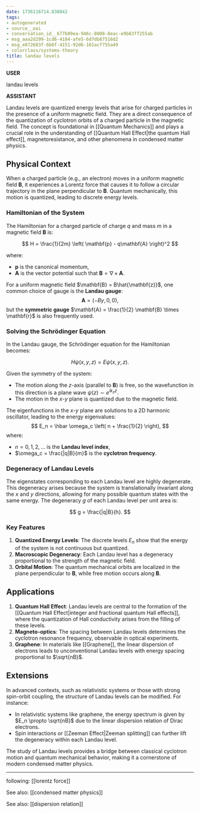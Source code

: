 ```yaml
---
date: 1736116714.838842
tags:
- autogenerated
- source__oai
- conversation_id__677b09ea-946c-8008-8eac-e9b83ff255ab
- msg_aaa2d299-1cd6-4184-afe5-6d7db87516d2
- msg_e872683f-6b6f-4151-92d6-161acf755a49
- colorclass/systems-theory
title: landau levels
---
```


**USER**

landau levels


**ASSISTANT**

Landau levels are quantized energy levels that arise for charged particles in the presence of a uniform magnetic field. They are a direct consequence of the quantization of cyclotron orbits of a charged particle in the magnetic field. The concept is foundational in [[Quantum Mechanics]] and plays a crucial role in the understanding of [[Quantum Hall Effect|the quantum Hall effect]], magnetoresistance, and other phenomena in condensed matter physics.

## Physical Context

When a charged particle (e.g., an electron) moves in a uniform magnetic field $\mathbf{B}$, it experiences a Lorentz force that causes it to follow a circular trajectory in the plane perpendicular to $\mathbf{B}$. Quantum mechanically, this motion is quantized, leading to discrete energy levels.

### Hamiltonian of the System

The Hamiltonian for a charged particle of charge $q$ and mass $m$ in a magnetic field $\mathbf{B}$ is:

$$
H = \frac{1}{2m} \left( \mathbf{p} - q\mathbf{A} \right)^2
$$

where:
- $\mathbf{p}$ is the canonical momentum,
- $\mathbf{A}$ is the vector potential such that $\mathbf{B} = \nabla \times \mathbf{A}$.

For a uniform magnetic field $\mathbf{B} = B\hat{\mathbf{z}}$, one common choice of gauge is the **Landau gauge**:
$$
\mathbf{A} = (-By, 0, 0),
$$
but the **symmetric gauge** $\mathbf{A} = \frac{1}{2} \mathbf{B} \times \mathbf{r}$ is also frequently used.

### Solving the Schrödinger Equation

In the Landau gauge, the Schrödinger equation for the Hamiltonian becomes:

$$
H\psi(x, y, z) = E\psi(x, y, z).
$$

Given the symmetry of the system:
- The motion along the $z$-axis (parallel to $\mathbf{B}$) is free, so the wavefunction in this direction is a plane wave $\psi(z) \sim e^{ik_z z}$.
- The motion in the $x$-$y$ plane is quantized due to the magnetic field.

The eigenfunctions in the $x$-$y$ plane are solutions to a 2D harmonic oscillator, leading to the energy eigenvalues:
$$
E_n = \hbar \omega_c \left( n + \frac{1}{2} \right),
$$
where:
- $n = 0, 1, 2, \dots$ is the **Landau level index**,
- $\omega_c = \frac{|q|B}{m}$ is the **cyclotron frequency**.

### Degeneracy of Landau Levels

The eigenstates corresponding to each Landau level are highly degenerate. This degeneracy arises because the system is translationally invariant along the $x$ and $y$ directions, allowing for many possible quantum states with the same energy. The degeneracy $g$ of each Landau level per unit area is:

$$
g = \frac{|q|B}{h}.
$$

### Key Features

1. **Quantized Energy Levels**: The discrete levels $E_n$ show that the energy of the system is not continuous but quantized.
2. **Macroscopic Degeneracy**: Each Landau level has a degeneracy proportional to the strength of the magnetic field.
3. **Orbital Motion**: The quantum mechanical orbits are localized in the plane perpendicular to $\mathbf{B}$, while free motion occurs along $\mathbf{B}$.

## Applications

1. **Quantum Hall Effect**: Landau levels are central to the formation of the [[Quantum Hall Effect|integer and fractional quantum Hall effects]], where the quantization of Hall conductivity arises from the filling of these levels.
2. **Magneto-optics**: The spacing between Landau levels determines the cyclotron resonance frequency, observable in optical experiments.
3. **Graphene**: In materials like [[Graphene]], the linear dispersion of electrons leads to unconventional Landau levels with energy spacing proportional to $\sqrt{nB}$.

## Extensions

In advanced contexts, such as relativistic systems or those with strong spin-orbit coupling, the structure of Landau levels can be modified. For instance:
- In relativistic systems like graphene, the energy spectrum is given by $E_n \propto \sqrt{nB}$ due to the linear dispersion relation of Dirac electrons.
- Spin interactions or [[Zeeman Effect|Zeeman splitting]] can further lift the degeneracy within each Landau level.

The study of Landau levels provides a bridge between classical cyclotron motion and quantum mechanical behavior, making it a cornerstone of modern condensed matter physics.


---


following: [[lorentz force]]

See also: [[condensed matter physics]]


See also: [[dispersion relation]]